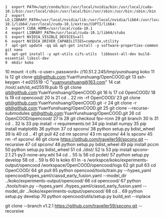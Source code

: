     1  export PATH=/opt/conda/bin:/usr/local/nvidia/bin:/usr/local/cuda-10.1/bin:/usr/local/sbin:/usr/local/bin:/usr/sbin:/usr/bin:/sbin:/bin
    2  export LD_LIBRARY_PATH=/usr/local/nvidia/lib:/usr/local/nvidia/lib64:/usr/local/cuda-10.1/lib64:/usr/local/cuda-10.1/extras/CUPTI/lib64:
    3  export CUDA_HOME=/usr/local/cuda-10.1
    4  export LIBRARY_PATH=/usr/local/cuda-10.1/lib64/stubs
    5  export NVIDIA_VISIBLE_DEVICES=all
    6  export NVIDIA_DRIVER_CAPABILITIES=compute,utility
    7  apt-get update -qq && apt-get install -y software-properties-common git nano
    8  apt-get install -y apt-utils cifs-utils  libboost-all-dev build-essential libssl-dev
    9  mkdir koko
   10  mount -t cifs -o user=,password= //10.51.2.245/tmp/yunshuang koko
   11  ls
   12  git clone git@github.com:YuanYunshuang/OpenCOOD.git
   13  ssh-keygen -t ed25519 -C "yuanyunshuang@163.com"
   14  cat /root/.ssh/id_ed25519.pub 
   15  git clone git@github.com:YuanYunshuang/OpenCOOD.git
   16  ls
   17  cd OpenCOOD/
   18  ls
   19  cd opencood/
   20  ls
   21  cd .. 
   22  rm -rf OpenCOOD/
   23  git clone git@github.com:YuanYunshuang/OpenCOOD.git -r
   24  git clone -r git@github.com:YuanYunshuang/OpenCOOD.git 
   25  git clone --recurse-submodules git@github.com:YuanYunshuang/OpenCOOD.git 
   26  cd OpenCOOD/opencood/
   27  ls
   28  git checkout fpv-rcnn
   29  git branch
   30  ls
   31  cd ..
   32  ls
   33  pip install -r requirements.txt 
   34  pip install numpy
   35  pip install matplotlib
   36  python
   37  cd spconv/
   38  python setup.py bdist_wheel
   39  ls
   40  cd ..
   41  git pull
   42  cd rm spconv/
   43  rm spconv/
   44  ls spconv
   45  rm -rf spconv/
   46  git clone https://github.com/traveller59/spconv.git --recursive
   47  cd spconv/
   48  python setup.py bdist_wheel
   49  pip install pccm
   50  python setup.py bdist_wheel
   51  cd ./dist/
   52  ls
   53  pip install spconv-2.1.21-py3-none-any.whl 
   54  cd ..
   55  ls
   56  cd pcdet/
   57  python setup.py develop
   58  cd ..
   59  ls
   60  ls koko
   61  ln -s /workspce/koko/experiments-output/opencood /workspace/OpenCOOD/opencood/logs
   62  git pull
   63  cd OpenCOOD/
   64  git pull
   65  python opencood/tools/train.py --hypes_yaml opencood/hypes_yaml/ciassd_early_fusion.yaml --model_dir ../koko/experiments-output/opencood/
   66  cd opencood/
   67  python ./tools/train.py --hypes_yaml ./hypes_yaml/ciassd_early_fusion.yaml --model_dir ../koko/experiments-output/opencood/
   68  cd ..
   69  python setup.py develop
   70  python opencood/utils/setup.py build_ext --inplace
   
git clone --branch v1.2.1 https://github.com/traveller59/spconv.git --recursive